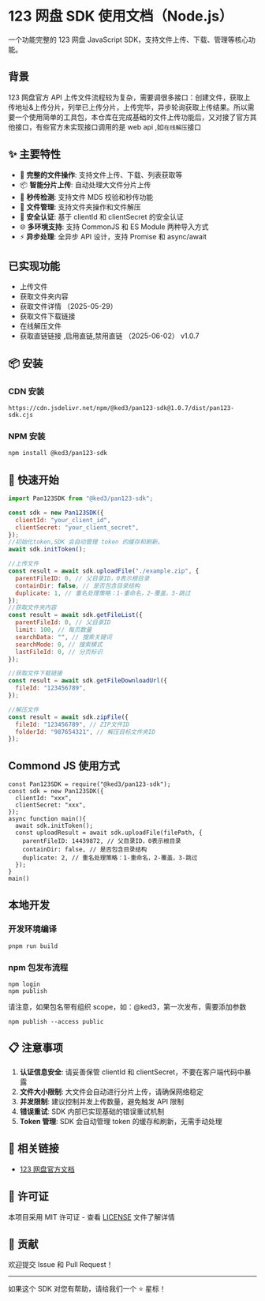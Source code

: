# 123 网盘 SDK 使用文档（Node.js）

一个功能完整的 123 网盘 JavaScript SDK，支持文件上传、下载、管理等核心功能。

## 背景

123 网盘官方 API 上传文件流程较为复杂，需要调很多接口：创建文件，获取上传地址&上传分片，列举已上传分片，上传完毕，异步轮询获取上传结果。所以需要一个使用简单的工具包，本仓库在完成基础的文件上传功能后，又对接了官方其他接口，有些官方未实现接口调用的是 web api ,如`在线解压`接口

## ✨ 主要特性

- 🚀 **完整的文件操作**: 支持文件上传、下载、列表获取等
- 📦 **智能分片上传**: 自动处理大文件分片上传
- 🔄 **秒传检测**: 支持文件 MD5 校验和秒传功能
- 📁 **文件管理**: 支持文件夹操作和文件解压
- 🔐 **安全认证**: 基于 clientId 和 clientSecret 的安全认证
- 🌐 **多环境支持**: 支持 CommonJS 和 ES Module 两种导入方式
- ⚡ **异步处理**: 全异步 API 设计，支持 Promise 和 async/await

## 已实现功能

- 上传文件
- 获取文件夹内容
- 获取文件详情 （2025-05-29）
- 获取文件下载链接
- 在线解压文件
- 获取直链链接 ,启用直链,禁用直链 （2025-06-02） v1.0.7

## 📦 安装

### CDN 安装

```
https://cdn.jsdelivr.net/npm/@ked3/pan123-sdk@1.0.7/dist/pan123-sdk.cjs
```

### NPM 安装

```bash
npm install @ked3/pan123-sdk
```



## 🚀 快速开始

```javascript
import Pan123SDK from "@ked3/pan123-sdk";

const sdk = new Pan123SDK({
  clientId: "your_client_id",
  clientSecret: "your_client_secret",
});
//初始化token,SDK 会自动管理 token 的缓存和刷新。
await sdk.initToken();

//上传文件
const result = await sdk.uploadFile("./example.zip", {
  parentFileID: 0, // 父目录ID，0表示根目录
  containDir: false, // 是否包含目录结构
  duplicate: 1, // 重名处理策略：1-重命名，2-覆盖，3-跳过
});
//获取文件夹内容
const result = await sdk.getFileList({
  parentFileId: 0, // 父目录ID
  limit: 100, // 每页数量
  searchData: "", // 搜索关键词
  searchMode: 0, // 搜索模式
  lastFileId: 0, // 分页标识
});

//获取文件下载链接
const result = await sdk.getFileDownloadUrl({
  fileId: "123456789",
});

//解压文件
const result = await sdk.zipFile({
  fileId: "123456789", // ZIP文件ID
  folderId: "987654321", // 解压目标文件夹ID
});
```

## Commond JS 使用方式

```
const Pan123SDK = require("@ked3/pan123-sdk");
const sdk = new Pan123SDK({
  clientId: "xxx",
  clientSecret: "xxx",
});
async function main(){
  await sdk.initToken();
  const uploadResult = await sdk.uploadFile(filePath, {
    parentFileID: 14439872, // 父目录ID，0表示根目录
    containDir: false, // 是否包含目录结构
    duplicate: 2, // 重名处理策略：1-重命名，2-覆盖，3-跳过
  });
}
main()
```

## 本地开发

### 开发环境编译

```
pnpm run build
```

### npm 包发布流程

```
npm login
npm publish
```

请注意，如果包名带有组织 scope，如：@ked3，第一次发布，需要添加参数

```
npm publish --access public
```

## 📋 注意事项

1. **认证信息安全**: 请妥善保管 clientId 和 clientSecret，不要在客户端代码中暴露
2. **文件大小限制**: 大文件会自动进行分片上传，请确保网络稳定
3. **并发限制**: 建议控制并发上传数量，避免触发 API 限制
4. **错误重试**: SDK 内部已实现基础的错误重试机制
5. **Token 管理**: SDK 会自动管理 token 的缓存和刷新，无需手动处理

## 🔗 相关链接

- [123 网盘官方文档](https://www.123pan.com/developer)

## 📄 许可证

本项目采用 MIT 许可证 - 查看 [LICENSE](LICENSE) 文件了解详情

## 🤝 贡献

欢迎提交 Issue 和 Pull Request！

---

如果这个 SDK 对您有帮助，请给我们一个 ⭐ 星标！
